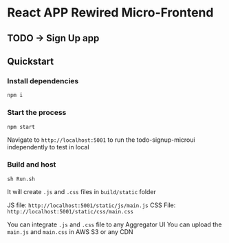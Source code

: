 # React APP Rewired Micro-Frontend
## TODO -> Sign Up app

## Quickstart
### Install dependencies
```
npm i
```
### Start the process
```
npm start
```
Navigate to `http://localhost:5001` to run the todo-signup-microui independently to test in local

### Build and host
```
sh Run.sh
```
It will create `.js` and `.css` files in `build/static` folder

JS file: `http://localhost:5001/static/js/main.js`
CSS File: `http://localhost:5001/static/css/main.css`

You can integrate `.js` and `.css` file to any Aggregator UI
You can upload the `main.js` and `main.css` in AWS S3 or any CDN
